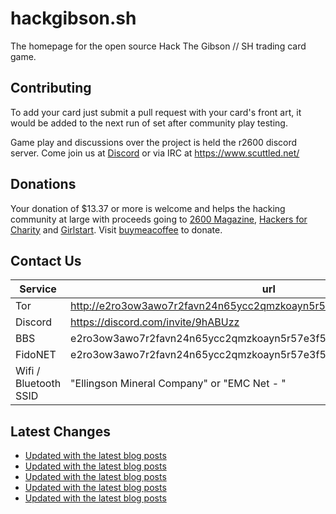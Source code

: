 # hackgibson.sh
The homepage for the open source Hack The Gibson // SH trading card game.


## Contributing

To add your card just submit a pull request with your card's front art, it would be added to the next run of set after community play testing.

Game play and discussions over the project is held the r2600 discord server. Come join us at [Discord](https://discord.com/invite/9hABUzz) or via IRC at https://www.scuttled.net/


## Donations

Your donation of $13.37 or more is welcome and helps the hacking community at large with proceeds going to [2600 Magazine](https://2600.com/), [Hackers for Charity](https://hackersforcharity.org) and [Girlstart](https://girlstart.org).  Visit [buymeacoffee](https://www.buymeacoffee.com/hackgibson.sh) to donate.


## Contact Us

Service | url
-|-
Tor | http://e2ro3ow3awo7r2favn24n65ycc2qmzkoayn5r57e3f56nvjwdcgg32ad.onion
Discord | https://discord.com/invite/9hABUzz
BBS | e2ro3ow3awo7r2favn24n65ycc2qmzkoayn5r57e3f56nvjwdcgg32ad.onion:23
FidoNET | e2ro3ow3awo7r2favn24n65ycc2qmzkoayn5r57e3f56nvjwdcgg32ad.onion:24554
Wifi / Bluetooth SSID | "Ellingson Mineral Company" or "EMC Net - <fidonet address>"

## Latest Changes
<!-- BLOG-POST-LIST:START -->
- [Updated with the latest blog posts](https://github.com/DFW2600/hackgibson.sh/commit/a4d93a7e760b819adffbae45425cc5ef3ae3851b)
- [Updated with the latest blog posts](https://github.com/DFW2600/hackgibson.sh/commit/cca5a9c7f366c2ebe568fd19ea8e4f1da8037261)
- [Updated with the latest blog posts](https://github.com/DFW2600/hackgibson.sh/commit/250488fa859c418332b24c359120f5ea9558b480)
- [Updated with the latest blog posts](https://github.com/DFW2600/hackgibson.sh/commit/fb69f56c5ae145ef2757a2a4a465a0b5379f1392)
- [Updated with the latest blog posts](https://github.com/DFW2600/hackgibson.sh/commit/373c2862dd6a0bfb25143051588c45b81b8c5f16)
<!-- BLOG-POST-LIST:END -->
